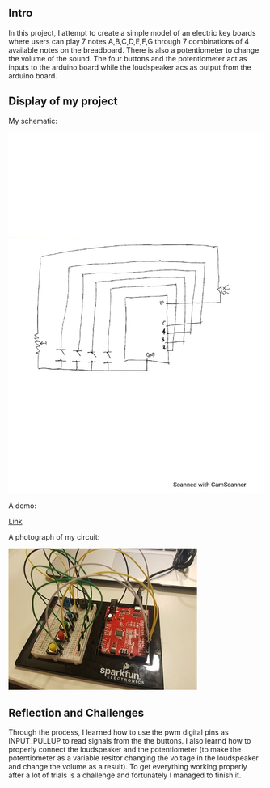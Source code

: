 ## Intro

In this project, I attempt to create a simple model of an electric key boards where users can play 7 notes A,B,C,D,E,F,G through 
7 combinations of 4 available notes on the breadboard. There is also a potentiometer to change the volume of the sound. The four buttons
and the potentiometer act as inputs to the arduino board while the loudspeaker acs as output from the arduino board.

## Display of my project

My schematic:

![](schematic.jpg)


A demo:

[Link](https://drive.google.com/file/d/18kDQmSOEX2TT4ISixfs-TLgnCw1s0vjX/view?usp=sharing)


A photograph of my circuit:


![](my_keyboard.jpg)



## Reflection and Challenges

Through the process, I learned how to use the pwm digital pins as INPUT_PULLUP to read signals from the the buttons. I also learnd
how to properly connect the loudspeaker and the potentiometer (to make the potentiometer as a variable resitor changing the voltage in the loudspeaker
and change the volume as a result). To get everything working properly after a lot of trials is a challenge and fortunately I managed to finish it.

